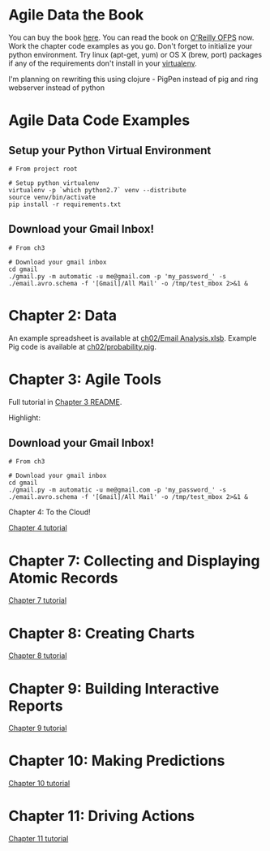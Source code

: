 Agile Data the Book
===================

You can buy the book [here](http://shop.oreilly.com/product/0636920025054.do). You can read the book on [O'Reilly OFPS](http://ofps.oreilly.com/titles/9781449326265/) now. Work the chapter code examples as you go. Don't forget to initialize your python environment. Try linux (apt-get, yum) or OS X (brew, port) packages if any of the requirements don't install in your [virtualenv](http://www.virtualenv.org/en/latest/).

I'm planning on rewriting this using clojure - PigPen instead of pig and ring webserver instead of python

Agile Data Code Examples
========================

Setup your Python Virtual Environment
-------------------------------------

```
# From project root

# Setup python virtualenv
virtualenv -p `which python2.7` venv --distribute
source venv/bin/activate
pip install -r requirements.txt
```

Download your Gmail Inbox!
--------------------------

```
# From ch3

# Download your gmail inbox
cd gmail
./gmail.py -m automatic -u me@gmail.com -p 'my_password_' -s ./email.avro.schema -f '[Gmail]/All Mail' -o /tmp/test_mbox 2>&1 &
```

Chapter 2: Data
===============

An example spreadsheet is available at [ch02/Email Analysis.xlsb](https://github.com/rjurney/Agile_Data_Code/blob/master/ch02/Email%20Analysis.xlsb). Example Pig code is available at [ch02/probability.pig](https://github.com/rjurney/Agile_Data_Code/blob/master/ch02/probability.pig).

Chapter 3: Agile Tools
======================

Full tutorial in [Chapter 3 README](https://github.com/rjurney/Agile_Data_Code/tree/master/ch03).

Highlight:

Download your Gmail Inbox!
--------------------------

```
# From ch3

# Download your gmail inbox
cd gmail
./gmail.py -m automatic -u me@gmail.com -p 'my_password_' -s ./email.avro.schema -f '[Gmail]/All Mail' -o /tmp/test_mbox 2>&1 &
```

Chapter 4: To the Cloud!

[Chapter 4 tutorial](https://github.com/rjurney/Agile_Data_Code/tree/master/ch04)

Chapter 7: Collecting and Displaying Atomic Records
===================================================

[Chapter 7 tutorial](https://github.com/rjurney/Agile_Data_Code/tree/master/ch07)

Chapter 8: Creating Charts
==========================

[Chapter 8 tutorial](https://github.com/rjurney/Agile_Data_Code/tree/master/ch08)

Chapter 9: Building Interactive Reports
=======================================

[Chapter 9 tutorial](https://github.com/rjurney/Agile_Data_Code/tree/master/ch09)

Chapter 10: Making Predictions
==============================

[Chapter 10 tutorial](https://github.com/rjurney/Agile_Data_Code/tree/master/ch10)

Chapter 11: Driving Actions
===========================

[Chapter 11 tutorial](https://github.com/rjurney/Agile_Data_Code/tree/master/ch11)

